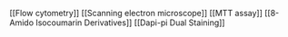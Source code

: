 [[Flow cytometry]]
[[Scanning electron microscope]]
[[MTT assay]]
[[8-Amido Isocoumarin Derivatives]]
[[Dapi-pi Dual Staining]]
